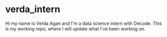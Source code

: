 # verda_intern
Hi my name is Verda Agan and I'm a data science intern with Decode. This is my working repo, where I will update what I've been working on.
